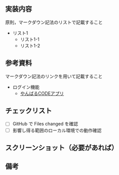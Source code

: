 ## 実装内容

原則，マークダウン記法のリストで記載すること

- リスト1
  - リスト1-1
  - リスト1-2  

## 参考資料

マークダウン記法のリンクを用いて記載すること

- ログイン機能
  - [やんばるCODEアプリ](https://arcane-gorge-21903.herokuapp.com/texts/219)

## チェックリスト

- [ ] GitHub で Files changed を確認
- [ ] 影響し得る範囲のローカル環境での動作確認

## スクリーンショット（必要があれば）


## 備考


